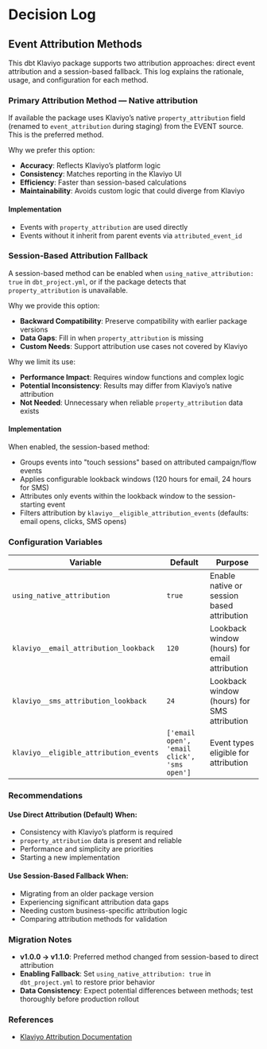 # Decision Log

## Event Attribution Methods

This dbt Klaviyo package supports two attribution approaches: direct event attribution and a session-based fallback. This log explains the rationale, usage, and configuration for each method.

### Primary Attribution Method — Native attribution

If available the package uses Klaviyo’s native `property_attribution` field (renamed to `event_attribution` during staging) from the EVENT source. This is the preferred method.

Why we prefer this option:
- **Accuracy**: Reflects Klaviyo’s platform logic
- **Consistency**: Matches reporting in the Klaviyo UI
- **Efficiency**: Faster than session-based calculations
- **Maintainability**: Avoids custom logic that could diverge from Klaviyo

#### Implementation
- Events with `property_attribution` are used directly
- Events without it inherit from parent events via `attributed_event_id`

### Session-Based Attribution Fallback

A session-based method can be enabled when `using_native_attribution: true` in `dbt_project.yml`, or if the package detects that `property_attribution` is unavailable.

Why we provide this option: 
- **Backward Compatibility**: Preserve compatibility with earlier package versions
- **Data Gaps**: Fill in when `property_attribution` is missing
- **Custom Needs**: Support attribution use cases not covered by Klaviyo 

Why we limit its use:
- **Performance Impact**: Requires window functions and complex logic
- **Potential Inconsistency**: Results may differ from Klaviyo’s native attribution
- **Not Needed**: Unnecessary when reliable `property_attribution` data exists

#### Implementation
When enabled, the session-based method:
- Groups events into "touch sessions" based on attributed campaign/flow events
- Applies configurable lookback windows (120 hours for email, 24 hours for SMS)
- Attributes only events within the lookback window to the session-starting event
- Filters attribution by `klaviyo__eligible_attribution_events` (defaults: email opens, clicks, SMS opens)

### Configuration Variables

| Variable | Default | Purpose |
|----------|---------|---------|
| `using_native_attribution` | `true` | Enable native or session based attribution |
| `klaviyo__email_attribution_lookback` | `120` | Lookback window (hours) for email attribution |
| `klaviyo__sms_attribution_lookback` | `24` | Lookback window (hours) for SMS attribution |
| `klaviyo__eligible_attribution_events` | `['email open', 'email click', 'sms open']` | Event types eligible for attribution |

### Recommendations

#### Use Direct Attribution (Default) When:
- Consistency with Klaviyo’s platform is required
- `property_attribution` data is present and reliable
- Performance and simplicity are priorities
- Starting a new implementation

#### Use Session-Based Fallback When:
- Migrating from an older package version
- Experiencing significant attribution data gaps
- Needing custom business-specific attribution logic
- Comparing attribution methods for validation

### Migration Notes
- **v1.0.0 → v1.1.0**: Preferred method changed from session-based to direct attribution
- **Enabling Fallback**: Set `using_native_attribution: true` in `dbt_project.yml` to restore prior behavior
- **Data Consistency**: Expect potential differences between methods; test thoroughly before production rollout

### References
- [Klaviyo Attribution Documentation](https://help.klaviyo.com/hc/en-us/articles/115005248128)